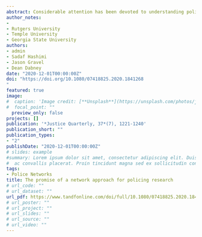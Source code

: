```yaml
---
abstract: Considerable attention has been devoted to understanding police socialization and the resulting culture, yet only recently have scholars turned to a network approach to understand the social relationships between officers. We extend these efforts with results from a pilot study of officer networks in a large US police department. Network data are collected from 88 front-line officers to examine officers’ informal working relationships. Our findings shed light on the connected nature of officer relationships, showing how personal support networks intersect and diverge from more formal advice and mentorship networks. The study provides an alternative starting point for understanding socialization as a vehicle of officer attitudes, values, and behaviors. Likewise, it demonstrates the applicability of a network approach for understanding departments’ social and structural organization. We conclude with a discussion on how officer networks can inform meaningful policy initiatives, including shifting organizational climate, enhancing retention, and curbing abuses
author_notes:
- 
- Rutgers University
- Temple University
- Georgia State University
authors:
- admin
- Sadaf Hashimi
- Jason Gravel
- Dean Dabney
date: "2020-12-01T00:00:00Z"
doi: "https://doi.org/10.1080/07418825.2020.1841268
"
featured: true
image:
#  caption: 'Image credit: [**Unsplash**](https://unsplash.com/photos/jdD8gXaTZsc)'
#  focal_point: ""
  preview_only: false
projects: []
publication: '*Justice Quarterly, 37*(7), 1221-1240'
publication_short: ""
publication_types:
- "2"
publishDate: "2020-12-01T00:00:00Z"
# slides: example
#summary: Lorem ipsum dolor sit amet, consectetur adipiscing elit. Duis posuere tellus
#  ac convallis placerat. Proin tincidunt magna sed ex sollicitudin condimentum.
tags:
- Police Networks
title: The promise of a network approach for policing research
# url_code: ""
# url_dataset: ""
url_pdf: https://www.tandfonline.com/doi/full/10.1080/07418825.2020.1841268
# url_poster: ""
# url_project: ""
# url_slides: ""
# url_source: ""
# url_video: ""
---
```





